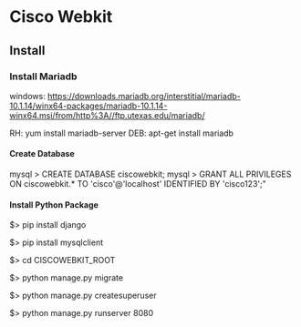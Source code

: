 
# Cisco Webkit


## Install

### Install Mariadb

windows: https://downloads.mariadb.org/interstitial/mariadb-10.1.14/winx64-packages/mariadb-10.1.14-winx64.msi/from/http%3A//ftp.utexas.edu/mariadb/

RH: yum install mariadb-server
DEB: apt-get install mariadb 


#### Create Database
mysql > CREATE DATABASE ciscowebkit;
mysql > GRANT ALL PRIVILEGES ON ciscowebkit.* TO 'cisco'@'localhost' IDENTIFIED BY 'cisco123';"

#### Install Python Package
$> pip install django

$> pip install mysqlclient

$> cd CISCOWEBKIT_ROOT

$> python manage.py migrate

$> python manage.py createsuperuser

$> python manage.py runserver 8080